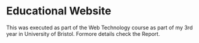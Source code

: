 # Educational Website
This was executed as part of the Web Technology course as part of my 3rd year in University of Bristol. Formore details check the Report.
